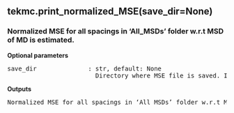 ## tekmc.print_normalized_MSE(save_dir=None)

### Normalized MSE for all spacings in ‘All_MSDs’ folder w.r.t MSD of MD is estimated.

**Optional parameters**
<pre>
save_dir              : str, default: None
                        Directory where MSE file is saved. If None, save_dir = ‘visualizations’.
</pre>
**Outputs**
<pre>
Normalized MSE for all spacings in ‘All_MSDs’ folder w.r.t MSD of MD is written to 'normalized_MSE.dat' in save_dir directory.
</pre>
